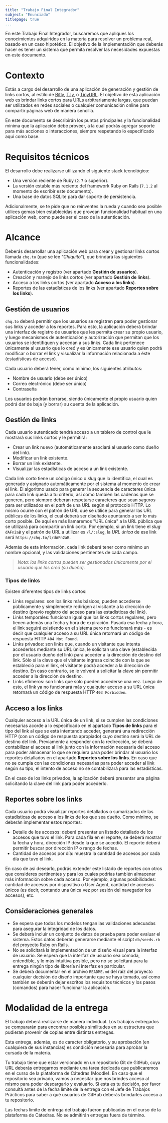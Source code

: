 ```yaml
---
title: "Trabajo Final Integrador"
subject: "Enunciado"
titlepage: true
...
```


En este Trabajo Final Integrador, buscaremos que apliques los conocimientos adquiridos en
la materia para resolver un problema real, basado en un caso hipotético. El objetivo de la
implementación que deberás hacer es tener un sistema que permita resolver las necesidades
expuestas en este documento.

# Contexto

Estás a cargo del desarrollo de una aplicación de generación y gestión de links cortos, al
estilo de [Bitly](https://bitly.com/), [T.ly](https://t.ly/), o [TinyURL](https://tinyurl.com/).
El objetivo de esta aplicación web es brindar links cortos para URLs arbitrariamente largas,
que puedan ser utilizados en redes sociales o cualquier comunicación online para compartir
páginas web de manera sencilla.

En este documento se describirán los puntos principales y la funcionalidad mínima que la
aplicación debe proveer, a la cual podrás agregar soporte para más acciones o interacciones,
siempre respetando lo especificado aquí como base.

# Requisitos técnicos

El desarrollo debe realizarse utilizando el siguiente stack tecnológico:

* Una versión reciente de Ruby (`2.7` o superior).
* La versión estable más reciente del framework Ruby on Rails (`7.1.2` al momento de escribir
  este documento).
* Una base de datos SQLite para dar soporte de persistencia.

Adicionalmente, se te pide que no reinventes la rueda y cuando sea posible utilices gemas
bien establecidas que provean funcionalidad habitual en una aplicación web, como puede ser
el caso de la autenticación.

# Alcance

Deberás desarrollar una aplicación web para crear y gestionar links cortos llamada `chq.to`
(que se lee _"Chiquito"_), que brindará las siguientes funcionalidades:

* Autenticación y registro (ver apartado **Gestión de usuarios**).
* Creación y manejo de links cortos (ver apartado **Gestión de links**).
* Acceso a los links cortos (ver apartado **Acceso a los links**).
* Reportes de las estadísticas de los links (ver apartado **Reportes sobre los links**).

## Gestión de usuarios

`chq.to` deberá permitir que los usuarios se registren para poder gestionar sus links y
acceder a los reportes. Para esto, la aplicación deberá brindar una interfaz de registro
de usuarios que les permita crear su propio usuario, y luego mecanismos de autenticación
y autorización que permitan que los usuarios se identifiquen y accedan a sus links. Cada
link pertenece únicamente al usuario que lo creó y es únicamente ese usuario quien podrá
modificar o borrar el link y visualizar la información relacionada a éste (estadísticas de
acceso).

Cada usuario deberá tener, como mínimo, los siguientes atributos:

* Nombre de usuario (debe ser único)
* Correo electrónico (debe ser único)
* Contraseña

Los usuarios podrán borrarse, siendo únicamente el propio usuario quien podrá dar de baja
(y borrar) su cuenta de la aplicación.

## Gestión de links

Cada usuario autenticado tendrá acceso a un tablero de control que le mostrará sus links
cortos y le permitirá:

* Crear un link nuevo (automáticamente asociará al usuario como dueño del link).
* Modificar un link existente.
* Borrar un link existente.
* Visualizar las estadísticas de acceso a un link existente.

Cada link corto tiene un código único o _slug_ que lo identifica, el cual es generado y
asignado automáticamente por el sistema al momento de crear el link. El algoritmo usado
para generar la secuencia de caracteres única para cada link queda a tu criterio, así como
también las cadenas que se generen, pero siempre deberán respetarse caracteres que sean
_seguros_ para ser utilizados en el _path_ de una URL según el protocolo HTTP. Lo mismo
ocurre con el patrón de URL que se utilice para generar las URL públicas de los links, el
cual deberá ser diseñado apuntando a ser lo más corto posible. De aquí en más llamaremos
"URL única" a la URL pública que se utilizará para compartir un link corto. Por ejemplo,
si un link tiene el _slug_ `dAFn2aB` y el patrón de URL a utilizar es `/l/:slug`,
la _URL única_ de ese link será `https://chq.to/l/dAFn2aB`.

Además de esta información, cada link deberá tener como mínimo un nombre opcional, y las
validaciones pertinentes de cada campo.

> _Nota: los links cortos pueden ser gestionados únicamente por el usuario que los creó (su
  dueño)._

### Tipos de links

Existen diferentes tipos de links cortos:

* Links regulares: son los links más básicos, pueden accederse públicamente y simplemente
  redirigen al visitante a la dirección de destino (previo registro del acceso para las
  estadísticas del link).
* Links temporales: funcionan igual que los links cortos regulares, pero tienen además una
  fecha y hora de expiración. Pasada esa fecha y hora, el link seguirá existiendo en el
  sistema pero no funcionará más - es decir que cualquier acceso a su URL única retornará
  un código de respuesta HTTP `404 Not Found`.
* Links privados: son links que, cuando un visitante que intenta accederlos mediante su
  URL única, le solicitan una clave (establecida por el usuario dueño del link) para
  acceder a la dirección de destino del link. Sólo si la clave que el visitante ingresa
  coincide con la que se estableció para el link, el visitante podrá acceder a la
  dirección de destino. En caso contrario, se le volverá a solicitar la clave sin permitir
  acceder a la dirección de destino.
* Links efímeros: son links que solo pueden accederse una vez. Luego de esto, el link ya
  no funcionará más y cualquier acceso a su URL única retornará un código de respuesta
  HTTP `403 Forbidden`.

## Acceso a los links

Cualquier acceso a la URL única de un link, si se cumplen las condiciones necesarias
acorde a lo especificado en el apartado **Tipos de links** para el tipo del link al que se
está intentando acceder, generará una redirección HTTP (con un código de respuesta
apropiado) cuyo destino será la URL de destino del link. Previamente a responder con la
redirección, se deberá contabilizar el acceso al link junto con la información necesaria
del acceso para poder almacenar lo que se requiera para poder brindar al usuario los
reportes detallados en el apartado **Reportes sobre los links**. En caso que no se cumpla
con las condiciones necesarias para poder acceder al link según su tipo, el intento de
acceso no se contabilizará para las estadísticas.

En el caso de los links privados, la aplicación deberá presentar una página solicitando
la clave del link para poder accederlo.

## Reportes sobre los links

Cada usuario podrá visualizar reportes detallados o sumarizados de las estadísticas de
acceso a los links de los que sea dueño. Como mínimo, se deberán implementar estos
reportes:

* Detalle de los accesos: deberá presentar un listado detallado de los accesos que tuvo el
  link. Para cada fila en el reporte, se deberá mostrar la fecha y hora, dirección IP
  desde la que se accedió. El reporte deberá permitir buscar por dirección IP o rango de
  fechas.
* Cantidad de accesos por día: muestra la cantidad de accesos por cada día que tuvo el
  link.

En caso de así desearlo, podrás extender este listado de reportes con otros que consideres
pertinentes y para los cuales podrías también almacenar más información sobre cada acceso.
Por ejemplo, algunas posibilidades: cantidad de accesos por dispositivo o User Agent,
cantidad de accesos únicos (es decir, contando una única vez por sesión del navegador los
accesos), etc.

## Consideraciones generales

* Se espera que todos los modelos tengan las validaciones adecuadas para asegurar la
  integridad de los datos.
* Se deberá incluir un conjunto de datos de prueba para poder evaluar el sistema. Estos
  datos deberán generarse mediante el script `db/seeds.rb` del proyecto Ruby on Rails.
* No se solicitará la implementación de un diseño visual para la interfaz de usuario. Se
  espera que la interfaz de usuario sea cómoda, entendible, y lo más intuitiva posible,
  pero no se solicitará para la entrega ningún tipo de librería ni interfaz en particular.
* Se deberá documentar en el archivo `README.md` del raiz del proyecto cualquier decisión
  de diseño importante que se haya tomado, así como también se deberán dejar escritos
  los requisitos técnicos y los pasos (comandos) para hacer funcionar la aplicación.

# Modalidad de la entrega

El trabajo deberá realizarse de manera individual. Los trabajos entregados se compararán
para encontrar posibles similitudes en su estructura que pudieran provenir de copias entre
distintas entregas.

Esta entrega, además, es de caracter obligatorio, y su aprobación (en cualquiera de sus
instancias) es condición necesaria para aprobar la cursada de la materia.

Tu trabajo tiene que estar versionado en un repositorio Git de GitHub, cuya URL deberás
entregarnos mediante una tarea dedicada que publicaremos en el curso de la plataforma de
Cátedras (Moodle). En caso que el repositorio sea privado, vamos a necesitar que nos
brindes acceso al mismo para poder descargarlo y evaluarlo. Si esta es tu decisión, por
favor consultá antes de la fecha límite de la entrega con el Jefe de Trabajos Prácticos
para saber a qué usuarios de GitHub deberás brindarles acceso a tu repositorio.

Las fechas límite de entrega del trabajo fueron publicadas en el curso de la plataforma de
Cátedras. No se admitirán entregas fuera de término.
